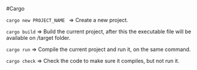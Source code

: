 #Cargo

```cargo new PROJECT_NAME ``` => Create a new project.

```cargo build``` => Build the current project, after this the executable file will be available on /target folder.

```cargo run``` => Compile the current project and run it, on the same command.

```cargo check``` => Check the code to make sure it compiles, but not run it.

